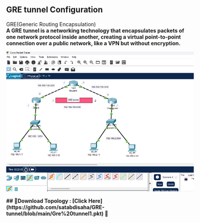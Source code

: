 
## GRE tunnel Configuration
GRE(Generic Routing Encapsulation)<br>
<b>A GRE tunnel is a networking technology that encapsulates packets of one network protocol inside another, creating a virtual point-to-point connection over a public network, like a VPN but without encryption. <br>

<p align="center">
  <img src="https://github.com/satabdisaha/GRE-tunnel/blob/main/gre_tunneling.png" alt="Let's Get Started">
</p>
## 📁Download Topology :   [Click Here](https://github.com/satabdisaha/GRE-tunnel/blob/main/Gre%20tunnel1.pkt)  🔫<br>
<br>

